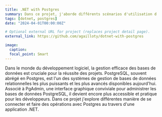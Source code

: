 ```yaml
---
title: .NET with Postgres
summary: Dans ce projet, j'aborde différents scénarios d'utilisation d'une base de données Postgres dans différents types de projets .NET avec C#.
tags: [dotnet, postgres]
date: "2024-04-01T00:00:00Z"

# Optional external URL for project (replaces project detail page).
external_link: https://github.com/agailloty/dotnet-with-postgres

image:
  caption: 
  focal_point: Smart
---
```


Dans le monde du développement logiciel, la gestion efficace des bases de données est cruciale pour la réussite des projets. PostgreSQL, souvent abrégé en Postgres, est l'un des systèmes de gestion de bases de données relationnelles les plus puissants et les plus avancés disponibles aujourd'hui. Associé à PgAdmin, une interface graphique conviviale pour administrer les bases de données PostgreSQL, il devient encore plus accessible et pratique pour les développeurs.
Dans ce projet j'explore différentes manière de se connecter et faire des opérations avec Postgres au travers d'une application .NET.